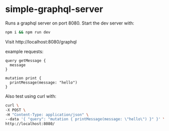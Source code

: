 # simple-graphql-server

Runs a graphql server on port 8080. Start the dev server with:

```bash
npm i && npm run dev
```

Visit http://localhost:8080/graphql

example requests:

```
query getMessage {
  message
}

mutation print {
  printMessage(message: "hello")
}
```

Also test using curl with:
```bash
curl \
-X POST \
-H "Content-Type: application/json" \
--data '{ "query": "mutation { printMessage(message: \"hello\") }" }' \
http://localhost:8080/
```
